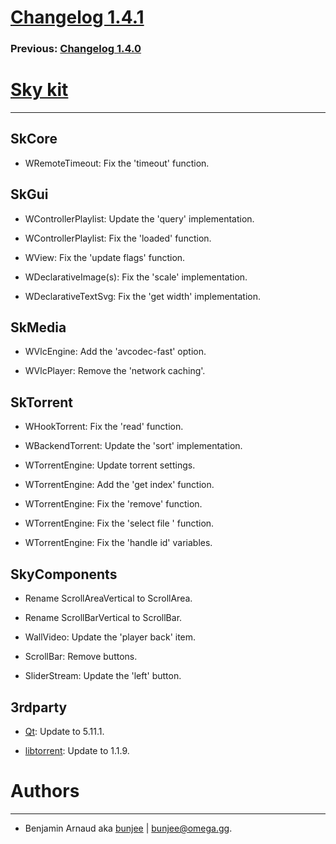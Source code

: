 # [Changelog 1.4.1](http://omega.gg/Sky/changes/1.4.1.html)

### Previous: [Changelog 1.4.0](1.4.0.html)

# [Sky kit](http://omega.gg/Sky)
---

## SkCore

- WRemoteTimeout: Fix the 'timeout' function.


## SkGui

- WControllerPlaylist: Update the 'query' implementation.

- WControllerPlaylist: Fix the 'loaded' function.

- WView: Fix the 'update flags' function.

- WDeclarativeImage(s): Fix the 'scale' implementation.

- WDeclarativeTextSvg: Fix the 'get width' implementation.


## SkMedia

- WVlcEngine: Add the 'avcodec-fast' option.

- WVlcPlayer: Remove the 'network caching'.


## SkTorrent

- WHookTorrent: Fix the 'read' function.

- WBackendTorrent: Update the 'sort' implementation.

- WTorrentEngine: Update torrent settings.

- WTorrentEngine: Add the 'get index' function.

- WTorrentEngine: Fix the 'remove' function.

- WTorrentEngine: Fix the 'select file ' function.

- WTorrentEngine: Fix the 'handle id' variables.


## SkyComponents

- Rename ScrollAreaVertical to ScrollArea.

- Rename ScrollBarVertical to ScrollBar.

- WallVideo: Update the 'player back' item.

- ScrollBar: Remove buttons.

- SliderStream: Update the 'left' button.


## 3rdparty

- [Qt](http://download.qt.io/official_releases/qt): Update to 5.11.1.

- [libtorrent](http://github.com/arvidn/libtorrent): Update to 1.1.9.


# Authors
---

- Benjamin Arnaud aka [bunjee](http://bunjee.me) | <bunjee@omega.gg>.
